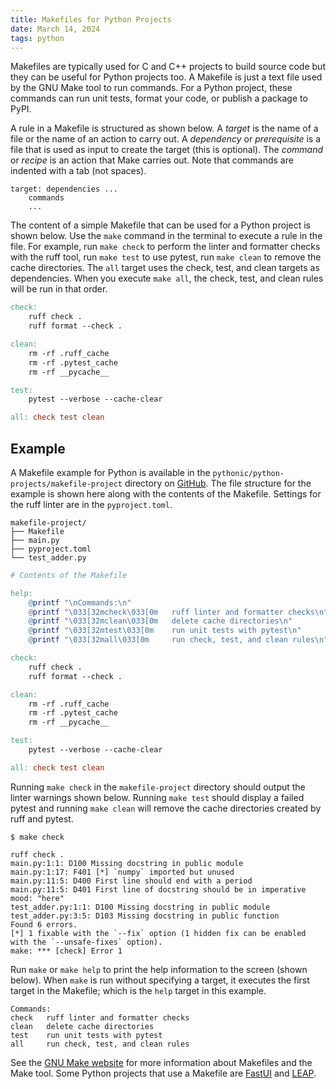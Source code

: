 ```yaml
---
title: Makefiles for Python Projects
date: March 14, 2024
tags: python
---
```


Makefiles are typically used for C and C++ projects to build source code but they can be useful for Python projects too. A Makefile is just a text file used by the GNU Make tool to run commands. For a Python project, these commands can run unit tests, format your code, or publish a package to PyPI.

A rule in a Makefile is structured as shown below. A *target* is the name of a file or the name of an action to carry out. A *dependency* or *prerequisite* is a file that is used as input to create the target (this is optional). The *command* or *recipe* is an action that Make carries out. Note that commands are indented with a tab (not spaces).

```text
target: dependencies ...
    commands
    ...
```

The content of a simple Makefile that can be used for a Python project is shown below. Use the `make` command in the terminal to execute a rule in the file. For example, run `make check` to perform the linter and formatter checks with the ruff tool, run `make test` to use pytest, run `make clean` to remove the cache directories. The `all` target uses the check, test, and clean targets as dependencies. When you execute `make all`, the check, test, and clean rules will be run in that order.

```makefile
check:
    ruff check .
    ruff format --check .

clean:
    rm -rf .ruff_cache
    rm -rf .pytest_cache
    rm -rf __pycache__

test:
    pytest --verbose --cache-clear

all: check test clean
```

## Example

A Makefile example for Python is available in the `pythonic/python-projects/makefile-project` directory on [GitHub](https://github.com/wigging/pythonic). The file structure for the example is shown here along with the contents of the Makefile. Settings for the ruff linter are in the `pyproject.toml`.

```text
makefile-project/
├── Makefile
├── main.py
├── pyproject.toml
└── test_adder.py
```

```makefile
# Contents of the Makefile

help:
    @printf "\nCommands:\n"
    @printf "\033[32mcheck\033[0m   ruff linter and formatter checks\n"
    @printf "\033[32mclean\033[0m   delete cache directories\n"
    @printf "\033[32mtest\033[0m    run unit tests with pytest\n"
    @printf "\033[32mall\033[0m     run check, test, and clean rules\n"

check:
    ruff check .
    ruff format --check .

clean:
    rm -rf .ruff_cache
    rm -rf .pytest_cache
    rm -rf __pycache__

test:
    pytest --verbose --cache-clear

all: check test clean
```

Running `make check` in the `makefile-project` directory should output the linter warnings shown below. Running `make test` should display a failed pytest and running `make clean` will remove the cache directories created by ruff and pytest.

```text
$ make check

ruff check .
main.py:1:1: D100 Missing docstring in public module
main.py:1:17: F401 [*] `numpy` imported but unused
main.py:11:5: D400 First line should end with a period
main.py:11:5: D401 First line of docstring should be in imperative mood: "here"
test_adder.py:1:1: D100 Missing docstring in public module
test_adder.py:3:5: D103 Missing docstring in public function
Found 6 errors.
[*] 1 fixable with the `--fix` option (1 hidden fix can be enabled with the `--unsafe-fixes` option).
make: *** [check] Error 1
```

Run `make` or `make help` to print the help information to the screen (shown below). When `make` is run without specifying a target, it executes the first target in the Makefile; which is the `help` target in this example.

```text
Commands:
check   ruff linter and formatter checks
clean   delete cache directories
test    run unit tests with pytest
all     run check, test, and clean rules
```

See the [GNU Make website](https://www.gnu.org/software/make/) for more information about Makefiles and the Make tool. Some Python projects that use a Makefile are [FastUI](https://github.com/pydantic/FastUI) and [LEAP](https://github.com/AureumChaos/LEAP).
